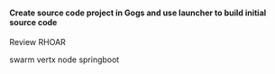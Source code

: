 #### Create source code project in Gogs and use launcher to build initial source code


Review RHOAR

swarm
vertx
node
springboot

